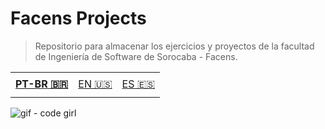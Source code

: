 # Facens Projects
>Repositorio para almacenar los ejercicios y proyectos de la facultad de Ingeniería de Software de Sorocaba - Facens.

<table>
    <td height="40px">
      <b>
        <a href="readme-pt.md">PT-BR 🇧🇷</a>
      </b>
    </td>
    <td height="40px">
      <a href="readme-en.md">EN 🇺🇸</a>
    </td>
    <td height="40px">
      <a href="readme-es.md">ES 🇪🇸</a>
    </td>
</table>

![gif - code girl](https://media.giphy.com/media/v1.Y2lkPTc5MGI3NjExbmY5cHc4bTBtMWRreGFta29meXM1Ymd1azdzYTVxaGJza2w1YXU2aSZlcD12MV9pbnRlcm5hbF9naWZfYnlfaWQmY3Q9Zw/uB86ZyWQsnFSGYe2sA/giphy.gif)
